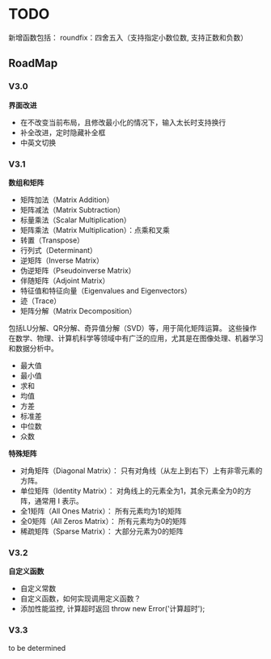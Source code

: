 # TODO
新增函数包括：
roundfix：四舍五入（支持指定小数位数, 支持正数和负数）

## RoadMap 

### V3.0
**界面改进**
- 在不改变当前布局，且修改最小化的情况下，输入太长时支持换行
- 补全改进，定时隐藏补全框
- 中英文切换


### V3.1
**数组和矩阵**

- 矩阵加法（Matrix Addition）
- 矩阵减法（Matrix Subtraction）
- 标量乘法（Scalar Multiplication）
- 矩阵乘法（Matrix Multiplication）：点乘和叉乘
- 转置（Transpose）
- 行列式（Determinant）
- 逆矩阵（Inverse Matrix）
- 伪逆矩阵（Pseudoinverse Matrix）
- 伴随矩阵（Adjoint Matrix）
- 特征值和特征向量（Eigenvalues and Eigenvectors）
- 迹（Trace）
- 矩阵分解（Matrix Decomposition）

包括LU分解、QR分解、奇异值分解（SVD）等，用于简化矩阵运算。
这些操作在数学、物理、计算机科学等领域中有广泛的应用，尤其是在图像处理、机器学习和数据分析中。

- 最大值
- 最小值
- 求和
- 均值
- 方差
- 标准差
- 中位数
- 众数

**特殊矩阵**

- 对角矩阵（Diagonal Matrix）：
只有对角线（从左上到右下）上有非零元素的方阵。
- 单位矩阵（Identity Matrix）：
对角线上的元素全为1，其余元素全为0的方阵，通常用 I 表示。
- 全1矩阵（All Ones Matrix）：
所有元素均为1的矩阵
- 全0矩阵（All Zeros Matrix）：
所有元素均为0的矩阵
- 稀疏矩阵（Sparse Matrix）：
大部分元素为0的矩阵

### V3.2
**自定义函数**
- 自定义常数
- 自定义函数，如何实现调用定义函数？
- 添加性能监控, 计算超时返回 throw new Error('计算超时');


### V3.3
to be determined
